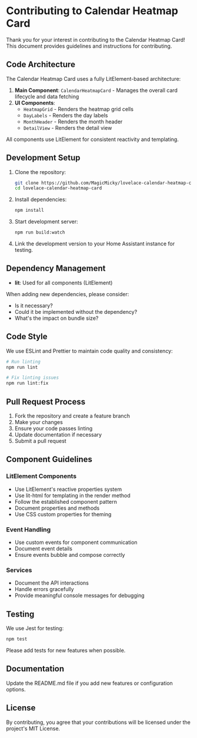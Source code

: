 # Contributing to Calendar Heatmap Card

Thank you for your interest in contributing to the Calendar Heatmap Card! This document provides guidelines and instructions for contributing.

## Code Architecture

The Calendar Heatmap Card uses a fully LitElement-based architecture:

1. **Main Component**: `CalendarHeatmapCard` - Manages the overall card lifecycle and data fetching
2. **UI Components**:
   - `HeatmapGrid` - Renders the heatmap grid cells
   - `DayLabels` - Renders the day labels
   - `MonthHeader` - Renders the month header
   - `DetailView` - Renders the detail view

All components use LitElement for consistent reactivity and templating.

## Development Setup

1. Clone the repository:
   ```bash
   git clone https://github.com/MagicMicky/lovelace-calendar-heatmap-card.git
   cd lovelace-calendar-heatmap-card
   ```

2. Install dependencies:
   ```bash
   npm install
   ```

3. Start development server:
   ```bash
   npm run build:watch
   ```

4. Link the development version to your Home Assistant instance for testing.

## Dependency Management

- **lit**: Used for all components (LitElement)

When adding new dependencies, please consider:
- Is it necessary?
- Could it be implemented without the dependency?
- What's the impact on bundle size?

## Code Style

We use ESLint and Prettier to maintain code quality and consistency:

```bash
# Run linting
npm run lint

# Fix linting issues
npm run lint:fix
```

## Pull Request Process

1. Fork the repository and create a feature branch
2. Make your changes
3. Ensure your code passes linting
4. Update documentation if necessary
5. Submit a pull request

## Component Guidelines

### LitElement Components

- Use LitElement's reactive properties system
- Use lit-html for templating in the render method
- Follow the established component pattern
- Document properties and methods
- Use CSS custom properties for theming

### Event Handling

- Use custom events for component communication
- Document event details
- Ensure events bubble and compose correctly

### Services

- Document the API interactions
- Handle errors gracefully
- Provide meaningful console messages for debugging

## Testing

We use Jest for testing:

```bash
npm test
```

Please add tests for new features when possible.

## Documentation

Update the README.md file if you add new features or configuration options.

## License

By contributing, you agree that your contributions will be licensed under the project's MIT License. 